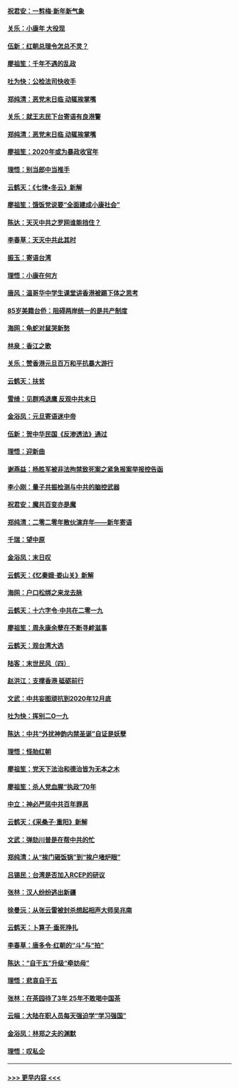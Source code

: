 #### [祝君安：一剪梅‧新年新气象](../pages/nsc993/n11776340.md?t=01082233) 
#### [关乐：小康年 大役现](../pages/nsc993/n11774213.md?t=01082233) 
#### [伍新：红朝总理令怎总不灵？](../pages/nsc993/n11770813.md?t=01082233) 
#### [廖祖笙：千年不遇的乱政](../pages/nsc993/n11770373.md?t=01082233) 
#### [吐为快：公检法司快收手](../pages/nsc993/n11770359.md?t=01082233) 
#### [郑纯清：恶党末日临 动辄挨掌嘴](../pages/nsc993/n11769912.md?t=01082233) 
#### [关乐：就王志民下台寄语有良港警](../pages/nsc993/n11769903.md?t=01082233) 
#### [郑纯清：恶党末日临 动辄挨掌嘴](../pages/nsc993/n11769356.md?t=01082233) 
#### [廖祖笙：2020年或为暴政收官年](../pages/nsc993/n11768216.md?t=01082233) 
#### [理悟：别当郎中当推手](../pages/nsc993/n11768243.md?t=01082233) 
#### [云鹤天：《七律▪冬云》新解](../pages/nsc993/n11768204.md?t=01082233) 
#### [廖祖笙：饿饭党说要“全面建成小康社会”](../pages/nsc993/n11767482.md?t=01082233) 
#### [陈达：天灭中共之罗网谁能挡住？](../pages/nsc993/n11767465.md?t=01082233) 
#### [李春草：天灭中共此其时](../pages/nsc993/n11767452.md?t=01082233) 
#### [振玉：寄语台湾](../pages/nsc993/n11767432.md?t=01082233) 
#### [理悟：小康在何方](../pages/nsc993/n11767394.md?t=01082233) 
#### [唐风：温哥华中学生课堂讲香港被踢下体之思考](../pages/nsc993/n11766848.md?t=01082233) 
#### [85岁美籍台侨：阻碍两岸统一的是共产制度](../pages/nsc993/n11765043.md?t=01082233) 
#### [海网：龟蛇对鼠哭新愁](../pages/nsc993/n11764895.md?t=01082233) 
#### [林泉：香江之歌](../pages/nsc993/n11764415.md?t=01082233) 
#### [关乐：赞香港元旦百万和平抗暴大游行](../pages/nsc993/n11764382.md?t=01082233) 
#### [云鹤天：扶贫](../pages/nsc993/n11764245.md?t=01082233) 
#### [雪绮：见群鸡退鹰  反观中共末日](../pages/nsc993/n11762112.md?t=01082233) 
#### [金浴凤：元旦寄语迷中帝](../pages/nsc993/n11761788.md?t=01082233) 
#### [伍新：贺中华民国《反渗透法》通过](../pages/nsc993/n11761994.md?t=01082233) 
#### [理悟：迎新曲](../pages/nsc993/n11761152.md?t=01082233) 
#### [谢燕益：杨胜军被非法拘禁致死案之紧急报案举报控告函](../pages/nsc993/n11756134.md?t=01082233) 
#### [李小刚：量子共振检测与中共的脑控武器](../pages/nsc993/n11754518.md?t=01082233) 
#### [祝君安：魔共百变亦是魔](../pages/nsc993/n11754469.md?t=01082233) 
#### [郑纯清：二零二零年散伙演弃年——新年寄语](../pages/nsc993/n11754195.md?t=01082233) 
#### [千瑞：望中原](../pages/nsc993/n11754159.md?t=01082233) 
#### [金浴凤：末日叹](../pages/nsc993/n11752359.md?t=01082233) 
#### [云鹤天：《忆秦娥‧娄山关》新解](../pages/nsc993/n11752348.md?t=01082233) 
#### [海网：户口松绑之来龙去脉](../pages/nsc993/n11752328.md?t=01082233) 
#### [云鹤天：十六字令‧中共在二零一九](../pages/nsc993/n11752305.md?t=01082233) 
#### [廖祖笙：周永康余孽在不断寻衅滋事](../pages/nsc993/n11751013.md?t=01082233) 
#### [云鹤天：观台湾大选](../pages/nsc993/n11751007.md?t=01082233) 
#### [陆客：末世民风（四）](../pages/nsc993/n11749203.md?t=01082233) 
#### [赵洪江：支撑香港 砥砺前行](../pages/nsc993/n11748482.md?t=01082233) 
#### [文武：中共妄图顽抗到2020年12月底](../pages/nsc993/n11748446.md?t=01082233) 
#### [吐为快：挥别二O一九](../pages/nsc993/n11748411.md?t=01082233) 
#### [陈达：中共“外扰神韵内禁圣诞”自证是妖孽](../pages/nsc993/n11748226.md?t=01082233) 
#### [理悟：怪胎红朝](../pages/nsc993/n11748206.md?t=01082233) 
#### [廖祖笙：党天下法治和德治皆为无本之木](../pages/nsc993/n11748135.md?t=01082233) 
#### [廖祖笙：杀人党血腥“执政”70年](../pages/nsc993/n11745144.md?t=01082233) 
#### [中立：神必严惩中共百年罪恶](../pages/nsc993/n11744970.md?t=01082233) 
#### [云鹤天：《采桑子‧重阳》新解](../pages/nsc993/n11744948.md?t=01082233) 
#### [文武：弹劾川普是在帮中共的忙](../pages/nsc993/n11744758.md?t=01082233) 
#### [郑纯清：从“挨门砸饭锅”到“挨户堵炉眼”](../pages/nsc993/n11744745.md?t=01082233) 
#### [吕锡民：台湾是否加入RCEP的研议](../pages/nsc993/n11744701.md?t=01082233) 
#### [张林：汉人纷纷逃出新疆](../pages/nsc993/n11743530.md?t=01082233) 
#### [徐曼沅：从张云雷被封杀想起相声大师吴兆南](../pages/nsc993/n11741816.md?t=01082233) 
#### [云鹤天：卜算子‧垂死挣扎](../pages/nsc993/n11739956.md?t=01082233) 
#### [李春草：唐多令‧红朝的“斗”与“拍”](../pages/nsc993/n11739830.md?t=01082233) 
#### [陈达：“自干五”升级“牵妨母”](../pages/nsc993/n11739724.md?t=01082233) 
#### [理悟：悲哀自干五](../pages/nsc993/n11739547.md?t=01082233) 
#### [张林：在茶园待了3年 25年不敢喝中国茶](../pages/nsc993/n11739240.md?t=01082233) 
#### [云端：大陆在职人员每天强迫学“学习强国”](../pages/nsc993/n11738735.md?t=01082233) 
#### [金浴凤：林郑之夫的渊默](../pages/nsc993/n11737735.md?t=01082233) 
#### [理悟：叹私企](../pages/nsc993/n11737715.md?t=01082233) 

----
#### [ >>> 更早内容 <<< ](../indexes/nsc993-earlier.md)
